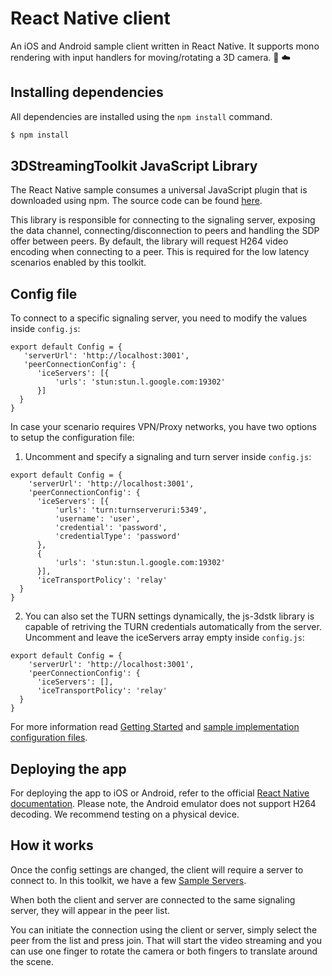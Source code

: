 # React Native client

An iOS and Android sample client written in React Native. It supports mono rendering with input handlers for moving/rotating a 3D camera. :iphone: :cloud:

## Installing dependencies

All dependencies are installed using the `npm install` command.

```bash
$ npm install
```

## 3DStreamingToolkit JavaScript Library

The React Native sample consumes a universal JavaScript plugin that is downloaded using npm. The source code can be found [here](https://github.com/3DStreamingToolkit/js-3dstk). 

This library is responsible for connecting to the signaling server, exposing the data channel, connecting/disconnection to peers and handling the SDP offer between peers. By default, the library will request H264 video encoding when connecting to a peer. This is required for the low latency scenarios enabled by this toolkit.

## Config file

To connect to a specific signaling server, you need to modify the values inside `config.js`:
```  
export default Config = {
   'serverUrl': 'http://localhost:3001',
   'peerConnectionConfig': {
      'iceServers': [{
          'urls': 'stun:stun.l.google.com:19302'
      }]
  } 
}
```
In case your scenario requires VPN/Proxy networks, you have two options to setup the configuration file:
1. Uncomment and specify a signaling and turn server inside `config.js`:
```  
export default Config = {
    'serverUrl': 'http://localhost:3001',
    'peerConnectionConfig': {
      'iceServers': [{
          'urls': 'turn:turnserveruri:5349',
          'username': 'user',
          'credential': 'password',
          'credentialType': 'password'
      },
      {
          'urls': 'stun:stun.l.google.com:19302'
      }],
      'iceTransportPolicy': 'relay'
  }
}
```
2. You can also set the TURN settings dynamically, the js-3dstk library is capable of retriving the TURN credentials automatically from the server. Uncomment and leave the iceServers array empty inside `config.js`:
```
export default Config = {
    'serverUrl': 'http://localhost:3001',
    'peerConnectionConfig': {
      'iceServers': [],
      'iceTransportPolicy': 'relay'
  }
}
```

For more information read [Getting Started](https://3dstreamingtoolkit.github.io/docs-3dstk/#getting-started) and [sample implementation configuration files](../webrtc-config.md).

## Deploying the app

For deploying the app to iOS or Android, refer to the official [React Native documentation](https://facebook.github.io/react-native/docs/getting-started.html). Please note, the Android emulator does not support H264 decoding. We recommend testing on a physical device. 

## How it works

Once the config settings are changed, the client will require a server to connect to. In this toolkit, we have a few [Sample Servers](https://github.com/3DStreamingToolkit/3DStreamingToolkit/tree/master/Samples/Server). 

When both the client and server are connected to the same signaling server, they will appear in the peer list. 

You can initiate the connection using the client or server, simply select the peer from the list and press join. That will start the video streaming and you can use one finger to rotate the camera or both fingers to translate around the scene.
